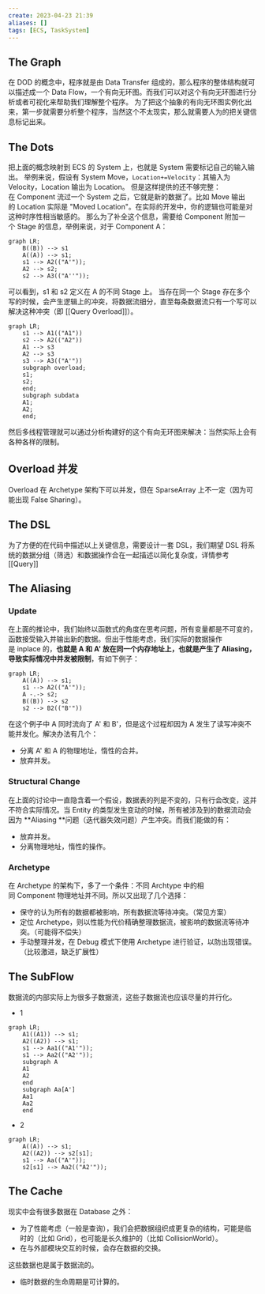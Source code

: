 ```yaml
---
create: 2023-04-23 21:39
aliases: []
tags: [ECS, TaskSystem]
---
```

## The Graph
在 DOD 的概念中，程序就是由 Data Transfer 组成的，那么程序的整体结构就可以描述成一个 Data Flow，一个有向无环图。而我们可以对这个有向无环图进行分析或者可视化来帮助我们理解整个程序。
为了把这个抽象的有向无环图实例化出来，第一步就需要分析整个程序，当然这个不太现实，那么就需要人为的把关键信息标记出来。
## The Dots
把上面的概念映射到 ECS 的 System 上，也就是 System 需要标记自己的输入输出。
举例来说，假设有 System Move，`Location+=Velocity`：其输入为 Velocity，Location 输出为 Location。
但是这样提供的还不够完整：在 Component 流过一个 System 之后，它就是新的数据了。比如 Move 输出的 Location 实际是 "Moved Location"。在实际的开发中，你的逻辑也可能是对这种时序性相当敏感的。
那么为了补全这个信息，需要给 Component 附加一个 Stage 的信息，举例来说，对于 Component A：
```mermaid
graph LR;
	B((B)) --> s1
	A((A)) --> s1;
	s1 --> A2(("A'"));
	A2 --> s2;
	s2 --> A3(("A''"));
```
可以看到，s1 和 s2 定义在 A 的不同 Stage 上。
当存在同一个 Stage 存在多个写的时候，会产生逻辑上的冲突，将数据流细分，直至每条数据流只有一个写可以解决这种冲突（即 [[Query Overload]]）。
```mermaid
graph LR;
	s1 --> A1(("A1"))
	s2 --> A2(("A2"))
	A1 --> s3
	A2 --> s3
	s3 --> A3(("A'"))
	subgraph overload;
	s1;
	s2;
	end;
	subgraph subdata
	A1;
	A2;
	end;
```
然后多线程管理就可以通过分析构建好的这个有向无环图来解决：当然实际上会有各种各样的限制。
## Overload 并发
Overload 在 Archetype 架构下可以并发，但在 SparseArray 上不一定（因为可能出现 False Sharing）。
## The DSL
为了方便的在代码中描述以上关键信息，需要设计一套 DSL，我们期望 DSL 将系统的数据分组（筛选）和数据操作合在一起描述以简化复杂度，详情参考 [[Query]]
## The Aliasing
### Update
在上面的推论中，我们始终以函数式的角度在思考问题，所有变量都是不可变的，函数接受输入并输出新的数据。但出于性能考虑，我们实际的数据操作是 inplace 的，**也就是 A 和 A' 放在同一个内存地址上，也就是产生了 Aliasing，导致实际情况中并发被限制**，有如下例子：
```mermaid
graph LR;
	A((A)) --> s1;
	s1 --> A2(("A'"));
	A -.-> s2;
	B((B)) --> s2
	s2 --> B2(("B'"))
```
在这个例子中 A 同时流向了 A' 和 B'，但是这个过程却因为 A 发生了读写冲突不能并发化。解决办法有几个：
- 分离 A' 和 A 的物理地址，惰性的合并。
- 放弃并发。
### Structural Change
在上面的讨论中一直隐含着一个假设，数据表的列是不变的，只有行会改变，这并不符合实际情况。当 Entity 的类型发生变动的时候，所有被涉及到的数据流动会因为 **Aliasing **问题（迭代器失效问题）产生冲突。而我们能做的有：
- 放弃并发。
- 分离物理地址，惰性的操作。
### Archetype
在 Archetype 的架构下，多了一个条件：不同 Archtype 中的相同 Component 物理地址并不同。所以又出现了几个选择：
- 保守的认为所有的数据都被影响，所有数据流等待冲突。（常见方案）
- 定位 Archetype，则以性能为代价精确整理数据流，被影响的数据流等待冲突。（可能得不偿失）
- 手动整理并发，在 Debug 模式下使用 Archetype 进行验证，以防出现错误。（比较激进，缺乏扩展性）

## The SubFlow
数据流的内部实际上为很多子数据流，这些子数据流也应该尽量的并行化。

- 1
```mermaid
graph LR;
	A1((A1)) --> s1;
	A2((A2)) --> s1;
	s1 --> Aa1(("A1'"));
	s1 --> Aa2(("A2'"));
	subgraph A
	A1
	A2
	end
	subgraph Aa[A']
	Aa1
	Aa2
	end
```
- 2
```mermaid
graph LR;
	A((A)) --> s1;
	A2((A2)) --> s2[s1];
	s1 --> Aa(("A'"));
	s2[s1] --> Aa2(("A2'"));
```
## The Cache
现实中会有很多数据在 Database 之外：

- 为了性能考虑（一般是查询），我们会把数据组织成更复杂的结构，可能是临时的（比如 Grid），也可能是长久维护的（比如 CollisionWorld）。
- 在与外部模块交互的时候，会存在数据的交换。

这些数据也是属于数据流的。

- 临时数据的生命周期是可计算的。